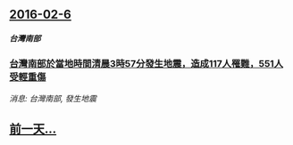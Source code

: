 ## [2016-02-6](/news/2016/02/6/index.md)

##### 台灣南部
### [台灣南部於當地時間清晨3時57分發生地震，造成117人罹難，551人受輕重傷](/news/2016/02/6/台灣南部於當地時間清晨3時57分發生地震-造成117人罹難-551人受輕重傷.md)
_消息: 台灣南部, 發生地震_

## [前一天...](/news/2016/02/5/index.md)

